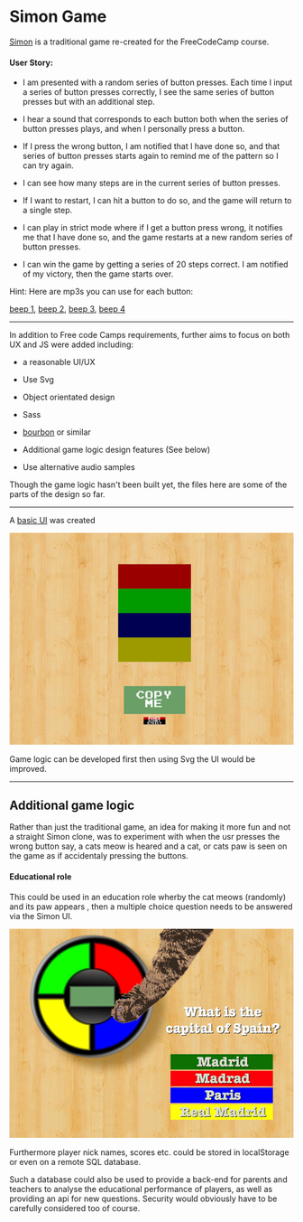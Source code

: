 # Simon Game

[Simon](https://www.freecodecamp.com/challenges/build-a-simon-game) is a traditional game re-created for the FreeCodeCamp course.


#### User Story:


  * I am presented with a random series of button presses.
    Each time I input a series of button presses correctly, I see the same series of button presses but with an additional step.


  * I hear a sound that corresponds to each button both when the series of button presses plays, and when I personally press a button.


  * If I press the wrong button, I am notified that I have done so, and that series of button presses starts again to remind me of the pattern so I can try again.


  * I can see how many steps are in the current series of button presses.


  * If I want to restart, I can hit a button to do so, and the game will return to a single step.


  * I can play in strict mode where if I get a button press wrong, it notifies me that I have done so, and the game restarts at a new random series of button presses.


  * I can win the game by getting a series of 20 steps correct. I am notified of my victory, then the game starts over.


Hint: Here are mp3s you can use for each button: 

[beep 1](https://s3.amazonaws.com/freecodecamp/simonSound1.mp3), [beep 2](https://s3.amazonaws.com/freecodecamp/simonSound2.mp3), [beep 3](https://s3.amazonaws.com/freecodecamp/simonSound3.mp3), [beep 4](https://s3.amazonaws.com/freecodecamp/simonSound4.mp3)


***

In addition to Free code Camps requirements, further aims to focus on both UX and JS were added including:

  * a reasonable UI/UX
  
  * Use Svg

  * Object orientated design
  
  * Sass
  
  * [bourbon](http://bourbon.io) or similar
  
  * Additional game logic design features (See below)
  
  * Use alternative audio samples


Though the game logic hasn't been built yet, the files here are some of the parts of the design so far.

___

A [basic UI](https://appijumbo.github.io/simonGame/) was created 

<a href="https://appijumbo.github.io/simonGame/"><img src="./design_stuff/images/Simon basic UI.jpg" width="600"></a>

Game logic can be developed first then using Svg the UI would be improved.

---

## Additional game logic
Rather than just the traditional game, an idea for making it more fun and not a straight Simon clone, was to experiment with when the usr presses the wrong button say, a cats meow is heared and a cat, or cats paw is seen on the game as if accidentaly pressing the buttons.

#### Educational role
This could be used in an education role wherby the cat meows (randomly) and its paw appears , then a multiple choice question needs to be answered via the Simon UI.


<a href="https://appijumbo.github.io/simonGame/"><img src="./design_stuff/images/Simon game with questions_v1.jpg" width="600"></a>

Furthermore player nick names, scores etc. could be stored in localStorage or even on a remote SQL database.

Such a database could also be used to provide a back-end for parents and teachers to analyse the educational performance of players, as well as providing an api for new questions. Security would obviously have to be carefully considered too of course.


  
  
  
  
  


